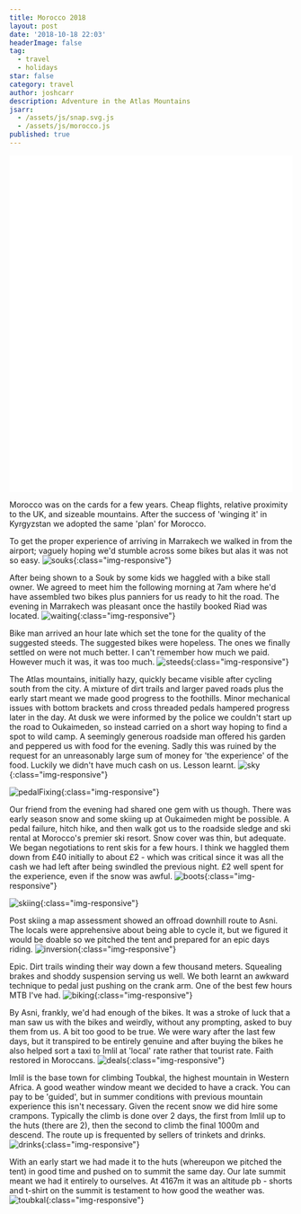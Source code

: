 ```yaml
---
title: Morocco 2018
layout: post
date: '2018-10-18 22:03'
headerImage: false
tag:
  - travel
  - holidays
star: false
category: travel
author: joshcarr
description: Adventure in the Atlas Mountains
jsarr:
  - /assets/js/snap.svg.js
  - /assets/js/morocco.js
published: true
---
```


<style>
.container {
  position: sticky;
  position: -webkit-sticky;
  top:0;
  background-color: white;
  z-index:10;
  height: 15vh;
  overflow: hidden;
}
</style>
<div class="container">
<svg id="someID" width="100%" height="100%" preserveAspectRatio="none" viewBox="0 0 600 150" ></svg>
</div>

<div markdown="1" class="contentCont" id="scroll">

Morocco was on the cards for a few years. Cheap flights, relative proximity to the UK, and sizeable mountains. After the success of 'winging it' in Kyrgyzstan we adopted the same 'plan' for Morocco.

To get the proper experience of arriving in Marrakech we walked in from the airport; vaguely hoping we'd stumble across some bikes but alas it was not so easy. 
![souks](/assets/images/morocco/souks.jpg){:class="img-responsive"}

After being shown to a Souk by some kids we haggled with a bike stall owner. We agreed to meet him the following morning at 7am where he'd have assembled two bikes plus panniers for us ready to hit the road. The evening in Marrakech was pleasant once the hastily booked Riad was located. 
![waiting](/assets/images/morocco/waiting.JPG){:class="img-responsive"}

Bike man arrived an hour late which set the tone for the quality of the suggested steeds. The suggested bikes were hopeless. The ones we finally settled on were not much better. I can't remember how much we paid. However much it was, it was too much.
![steeds](/assets/images/morocco/steeds.JPG){:class="img-responsive"}

The Atlas mountains, initially hazy, quickly became visible after cycling south from the city. A mixture of dirt trails and larger paved roads plus the early start meant we made good progress to the foothills. Minor mechanical issues with bottom brackets and cross threaded pedals hampered progress later in the day. At dusk we were informed by the police we couldn't start up the road to Oukaimeden, so instead carried on a short way hoping to find a spot to wild camp. A seemingly generous roadside man offered his garden and peppered us with food for the evening. Sadly this was ruined by the request for an unreasonably large sum of money for 'the experience' of the food. Luckily we didn't have much cash on us. Lesson learnt. 
![sky](/assets/images/morocco/sky.jpg){:class="img-responsive"}

![pedalFixing](/assets/images/morocco/pedalFix.JPG){:class="img-responsive"}

Our friend from the evening had shared one gem with us though. There was early season snow and some skiing up at Oukaimeden might be possible. A pedal failure, hitch hike, and then walk got us to the roadside sledge and ski rental at Morocco's premier ski resort. Snow cover was thin, but adequate. We began negotiations to rent skis for a few hours. I think we haggled them down from £40 initially to about £2 - which was critical since it was all the cash we had left after being swindled the previous night. £2 well spent for the experience, even if the snow was awful.
![boots](/assets/images/morocco/boots.jpg){:class="img-responsive"}

![skiing](/assets/images/morocco/skiing.jpg){:class="img-responsive"}

Post skiing a map assessment showed an offroad downhill route to Asni. The locals were apprehensive about being able to cycle it, but we figured it would be doable so we pitched the tent and prepared for an epic days riding.
![inversion](/assets/images/morocco/inversion.JPG){:class="img-responsive"}

Epic. Dirt trails winding their way down a few thousand meters. Squealing brakes and shoddy suspension serving us well. We both learnt an awkward technique to pedal just pushing on the crank arm. One of the best few hours MTB I've had.
![biking](/assets/images/morocco/biking.jpg){:class="img-responsive"}

By Asni, frankly, we'd had enough of the bikes. It was a stroke of luck that a man saw us with the bikes and weirdly, without any prompting, asked to buy them from us. A bit too good to be true. We were wary after the last few days, but it transpired to be entirely genuine and after buying the bikes he also helped sort a taxi to Imlil at 'local' rate rather that tourist rate. Faith restored in Moroccans.
![deals](/assets/images/morocco/deals.jpg){:class="img-responsive"}

Imlil is the base town for climbing Toubkal, the highest mountain in Western Africa. A good weather window meant we decided to have a crack. You can pay to be 'guided', but in summer conditions with previous mountain experience this isn't necessary. Given the recent snow we did hire some crampons. Typically the climb is done over 2 days, the first from Imlil up to the huts (there are 2), then the second to climb the final 1000m and descend. The route up is frequented by sellers of trinkets and drinks.
![drinks](/assets/images/morocco/drinks.jpg){:class="img-responsive"}

With an early start we had made it to the huts (whereupon we pitched the tent) in good time and pushed on to summit the same day. Our late summit meant we had it entirely to ourselves. At 4167m it was an altitude pb - shorts and t-shirt on the summit is testament to how good the weather was. 
![toubkal](/assets/images/morocco/toubkal.JPG){:class="img-responsive"}
</div>

